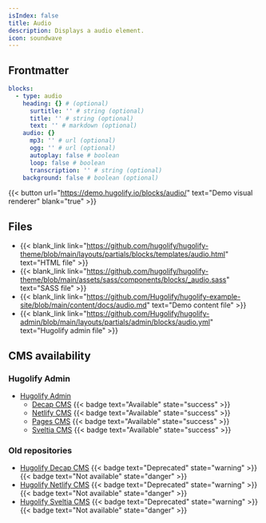 ```yaml
---
isIndex: false
title: Audio
description: Displays a audio element.
icon: soundwave
---
```


## Frontmatter

```yml
blocks:
  - type: audio
    heading: {} # (optional)
      surtitle: '' # string (optional)
      title: '' # string (optional)
      text: '' # markdown (optional)
    audio: {}
      mp3: '' # url (optional)
      ogg: '' # url (optional)
      autoplay: false # boolean
      loop: false # boolean
      transcription: '' # string (optional)
    background: false # boolean (optional)
```

{{< button url="https://demo.hugolify.io/blocks/audio/" text="Demo visual renderer" blank="true" >}}

## Files

- {{< blank_link link="https://github.com/hugolify/hugolify-theme/blob/main/layouts/partials/blocks/templates/audio.html" text="HTML file" >}}
- {{< blank_link link="https://github.com/hugolify/hugolify-theme/blob/main/assets/sass/components/blocks/_audio.sass" text="SASS file" >}}
- {{< blank_link link="https://github.com/Hugolify/hugolify-example-site/blob/main/content/docs/audio.md" text="Demo content file" >}}
- {{< blank_link link="https://github.com/Hugolify/hugolify-admin/blob/main/layouts/partials/admin/blocks/audio.yml" text="Hugolify admin file" >}}


## CMS availability

### Hugolify Admin

- [Hugolify Admin](/docs/cms/admin/)
  - [Decap CMS](/docs/cms/admin/cms/decap-cms/) {{< badge text="Available" state="success" >}}
  - [Netlify CMS](/docs/cms/admin/cms/netlify-cms/) {{< badge text="Available" state="success" >}}
  - [Pages CMS](/docs/cms/admin/cms/pages-cms/) {{< badge text="Available" state="success" >}}
  - [Sveltia CMS](/docs/cms/admin/cms/sveltia-cms/) {{< badge text="Available" state="success" >}}

### Old repositories 

- [Hugolify Decap CMS](/docs/cms/decap-cms/) {{< badge text="Deprecated" state="warning" >}} {{< badge text="Not available" state="danger" >}}
- [Hugolify Netlify CMS](/docs/cms/netlify-cms/) {{< badge text="Deprecated" state="warning" >}} {{< badge text="Not available" state="danger" >}}
- [Hugolify Sveltia CMS](/docs/cms/sveltia-cms/) {{< badge text="Deprecated" state="warning" >}} {{< badge text="Not available" state="danger" >}}
